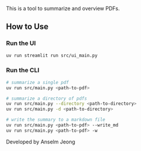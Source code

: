 This is a tool to summarize and overview PDFs.

## How to Use

### Run the UI
```bash
uv run streamlit run src/ui_main.py
```

### Run the CLI
```bash
# summarize a single pdf
uv run src/main.py <path-to-pdf>

# summarize a directory of pdfs
uv run src/main.py --directory <path-to-directory>
uv run src/main.py -d <path-to-directory>

# write the summary to a markdown file
uv run src/main.py <path-to-pdf> --write_md 
uv run src/main.py <path-to-pdf> -w
```

Developed by Anselm Jeong

